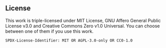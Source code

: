 ## License

This work is triple-licensed under MIT License, GNU Affero General Public License v3.0 and Creative Commons Zero v1.0 Universal. You can choose between one of them if you use this work.

`SPDX-License-Identifier: MIT OR AGPL-3.0-only OR CC0-1.0`
